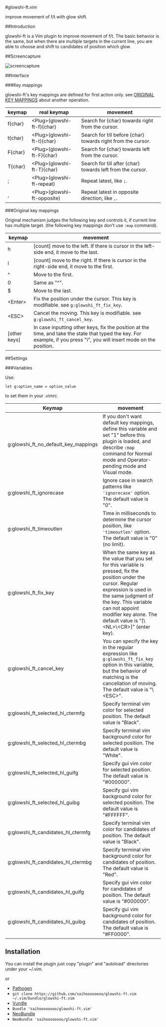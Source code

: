 #glowshi-ft.vim

improve movement of f/t with glow shift.

##Introduction

glowshi-ft is a Vim plugin to improve movement of f/t. The basic behavior is the same, but when there are multiple targets in the current line, you are able to choose and shift to candidates of position which glow.

##Screencapture

![screencapture](http://gifzo.net/JEJkjm4LKP.gif)

##Interface

###Key mappings

glowshi-ft's key mappings are defined for first action only. see [ORIGINAL KEY MAPPINGS][4] about another operation.

keymap|real keymap|movement
---|---|---
f{char}|&lt;Plug&gt;(glowshi-ft-f){char}|Search for {char} towards right from the cursor.
t{char}|&lt;Plug&gt;(glowshi-ft-t){char}|Search for till before {char} towards right from the cursor.
F{char}|&lt;Plug&gt;(glowshi-ft-F){char}|Search for {char} towards left from the cursor.
T{char}|&lt;Plug&gt;(glowshi-ft-T){char}|Search for till after {char} towards left from the cursor.
;|&lt;Plug&gt;(glowshi-ft-repeat)|Repeat latest, like `;`.
,|&lt;Plug&gt;(glowshi-ft-opposite)|Repeat latest in opposite direction, like `,`.

###Original key mappings

Original mechanism judges the following key and controls it, if current line has multiple target. (the following key mappings don't use `:map` command).

keymap|movement
---|---
h|[count] move to the left. If there is cursor in the left-side end, it move to the last.
l|[count] move to the right. If there is cursor in the right-side end, it move to the first.
^|Move to the first.
0|Same as "^".
$|Move to the last.
&lt;Enter&gt;|Fix the position under the cursor. This key is modifiable. see `g:glowshi_ft_fix_key`.|
&lt;ESC&gt;|Cancel the moving. This key is modifiable. see `g:glowshi_ft_cancel_key`.
[other keys]|In case inputting other keys, fix the position at the time, and take the state that typed the key. For example, if you press "i", you will insert mode on the position.

##Settings

###Variables

Use:
```vim
let g:option_name = option_value
```
to set them in your .vimrc.

Keymap|movement
---|---
g:glowshi_ft_no_default_key_mappings|If you don't want default key mappings, define this variable and set "1" before this plugin is loaded, and describe `:map` command for Normal mode and Operator-pending mode and Visual mode.
g:glowshi_ft_ignorecase|Ignore case in search patterns like `'ignorecase'` option. The default value is "0".
g:glowshi_ft_timeoutlen|Time in milliseconds to determine the cursor position, like `'timeoutlen'` option. The default value is "0" (no limit).
g:glowshi_ft_fix_key|When the same key as the value that you set for this variable is pressed, fix the position under the cursor. Regular expression is used in the same judgment of the key. This variable can not appoint modifier key alone. The default value is "[\\&lt;NL&gt;\\&lt;CR&gt;]" (enter key).
g:glowshi_ft_cancel_key|You can specify the key in the regular expression like `g:glowshi_ft_fix_key` option in this variable, but the behavior of matching is the cancellation of moving. The default value is "\\&lt;ESC&gt;".
g:glowshi_ft_selected_hl_ctermfg|Specify terminal vim color for selected position. The default value is "Black".
g:glowshi_ft_selected_hl_ctermbg|Specify terminal vim background color for selected position. The default value is "White".
g:glowshi_ft_selected_hl_guifg|Specify gui vim color for selected position. The default value is "#000000".
g:glowshi_ft_selected_hl_guibg|Specify gui vim background color for selected position. The default value is "#FFFFFF".
g:glowshi_ft_candidates_hl_ctermfg|Specify terminal vim color for candidates of position. The default value is "Black".
g:glowshi_ft_candidates_hl_ctermbg|Specify terminal vim background color for candidates of position. The default value is "Red".
g:glowshi_ft_candidates_hl_guifg|Specify gui vim color for candidates of position. The default value is "#000000".
g:glowshi_ft_candidates_hl_guibg|Specify gui vim background color for candidates of position. The default value is "#FF0000".

## Installation

You can install the plugin just copy "plugin" and "autoload" directories under your ~/.vim.

or

* [Pathogen][1]
 * `git clone https://github.com/saihoooooooo/glowshi-ft.vim ~/.vim/bundle/glowshi-ft.vim`
* [Vundle][2]
 * `Bundle 'saihoooooooo/glowshi-ft.vim'`
* [NeoBundle][3]
 * `NeoBundle 'saihoooooooo/glowshi-ft.vim'`

[1]: https://github.com/tpope/vim-pathogen
[2]: https://github.com/gmarik/vundle
[3]: https://github.com/Shougo/neobundle.vim
[4]: #original-key-mappings
